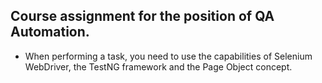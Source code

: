 ## Course assignment for the position of QA Automation.

* When performing a task, you need to use the capabilities of Selenium WebDriver, the TestNG framework and the Page Object concept.

